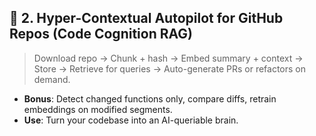 ## 🦾 2. **Hyper-Contextual Autopilot for GitHub Repos (Code Cognition RAG)**

> Download repo → Chunk + hash → Embed summary + context → Store → Retrieve for queries → Auto-generate PRs or refactors on demand.

- **Bonus**: Detect changed functions only, compare diffs, retrain embeddings on modified segments.
- **Use**: Turn your codebase into an AI-queriable brain.
